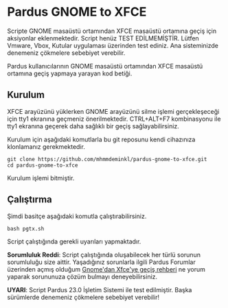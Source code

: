 # Pardus GNOME to XFCE

Scripte GNOME masaüstü ortamından XFCE masaüstü ortamına geçiş için aksiyonlar eklenmektedir. Script henüz TEST EDİLMEMİŞTİR. Lütfen Vmware, Vbox, Kutular uygulaması üzerinden test ediniz. Ana sisteminizde denemeniz çökmelere sebebiyet verebilir.

Pardus kullanıcılarının GNOME masaüstü ortamından XFCE masaüstü ortamına geçiş yapmaya yarayan kod betiği. 

## Kurulum
XFCE arayüzünü yüklerken GNOME arayüzünü silme işlemi gerçekleşeceği için tty1 ekranına geçmeniz önerilmektedir. CTRL+ALT+F7 kombinasyonu ile tty1 ekranına geçerek daha sağlıklı bir geçiş sağlayabilirsiniz.

Kurulum için aşağıdaki komutlarla bu git reposunu kendi cihazınıza klonlamanız
gerekmektedir.

```
git clone https://github.com/mhmmdeminkl/pardus-gnome-to-xfce.git
cd pardus-gnome-to-xfce
```

Kurulum işlemi bitmiştir.

## Çalıştırma
Şimdi basitçe aşağıdaki komutla çalıştırabilirsiniz.

```
bash pgtx.sh
```

Script çalıştığında gerekli uyarıları yapmaktadır.

**Sorumluluk Reddi**: Script çalıştığında oluşabilecek her türlü sorunun sorumluluğu size aittir. Yaşadığınız sorunlarla ilgili Pardus Forumlar üzerinden açmış olduğum [Gnome'dan Xfce'ye geçiş rehberi](https://forum.pardus.org.tr/t/pardus-23-gnomedan-xfcee-gecme-rehber/25018) ne yorum yaparak sorununuza çözüm bulmayı deneyebilirsiniz.

**UYARI**: Script Pardus 23.0 İşletim Sistemi ile test edilmiştir. Başka sürümlerde denemeniz çökmelere sebebiyet verebilir!
